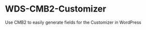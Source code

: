 WDS-CMB2-Customizer
===================

Use CMB2 to easily generate fields for the Customizer in WordPress
